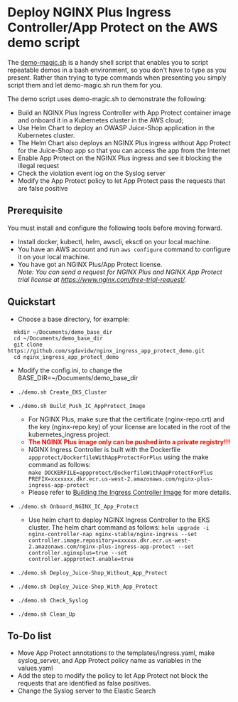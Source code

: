 # Deploy NGINX Plus Ingress Controller/App Protect on the AWS demo script

The [demo-magic.sh](https://github.com/paxtonhare/demo-magic) is a handy shell script that enables you to script repeatable demos in a bash environment, so you don't have to type as you present. Rather than trying to type commands when presenting you simply script them and let demo-magic.sh run
them for you.

The demo script uses demo-magic.sh to demonstrate the following:

- Build an NGINX Plus Ingress Controller with App Protect container image and onboard it in a Kubernetes cluster in the AWS cloud;
- Use Helm Chart to deploy an OWASP Juice-Shop application in the Kubernetes cluster.
- The Helm Chart also deploys an NGINX Plus ingress without App Protect for the Juice-Shop app so that you can access the app from the Internet
- Enable App Protect on the NGINX Plus ingress and see it blocking the illegal request
- Check the violation event log on the Syslog server
- Modify the App Protect policy to let App Protect pass the requests that are false positive

## Prerequisite

You must install and configure the following tools before moving forward.

- Install docker, kubectl, helm, awscli, eksctl on your local machine.
- You have an AWS account and run `aws configure` command to configure it on your local machine.
- You have got an NGINX Plus/App Protect license.  
  _Note: You can send a request for NGINX Plus and NGINX App Protect trial license at https://www.nginx.com/free-trial-request/._

## Quickstart

- Choose a base directory, for example:

```
  mkdir ~/Documents/demo_base_dir
  cd ~/Documents/demo_base_dir
  git clone https://github.com/sgdavidw/nginx_ingress_app_protect_demo.git
  cd nginx_ingress_app_protect_demo
```

- Modify the config.ini, to change the
  BASE_DIR=~/Documents/demo_base_dir

- `./demo.sh Create_EKS_Cluster`
- `./demo.sh Build_Push_IC_AppProtect_Image`
  - For NGINX Plus, make sure that the certificate (nginx-repo.crt) and the key (nginx-repo.key) of your license are located in the root of the kubernetes_ingress project.
  - <span style="color:red">**The NGINX Plus image only can be pushed into a private registry!!!**</span>
  - NGINX Ingress Controller is built with the Dockerfile `appprotect/DockerfileWithAppProtectForPlus` using the make command as follows:  
    `make DOCKERFILE=appprotect/DockerfileWithAppProtectForPlus PREFIX=xxxxxxx.dkr.ecr.us-west-2.amazonaws.com/nginx-plus-ingress-app-protect`
  - Please refer to [Building the Ingress Controller Image](https://docs.nginx.com/nginx-ingress-controller/installation/building-ingress-controller-image/) for more details.
- `./demo.sh Onboard_NGINX_IC_App_Protect`
  - Use helm chart to deploy NGINX Ingress Controller to the EKS cluster. The helm chart command as follows:
    `helm upgrade -i nginx-controller-nap nginx-stable/nginx-ingress --set controller.image.repository=xxxxxx.dkr.ecr.us-west-2.amazonaws.com/nginx-plus-ingress-app-protect --set controller.nginxplus=true --set controller.appprotect.enable=true`
- `./demo.sh Deploy_Juice-Shop_Without_App_Protect`
- `./demo.sh Deploy_Juice-Shop_With_App_Protect`
- `./demo.sh Check_Syslog`
- `./demo.sh Clean_Up`

## To-Do list

- Move App Protect annotations to the templates/ingress.yaml, make syslog_server, and App Protect policy name as variables in the values.yaml
- Add the step to modify the policy to let App Protect not block the requests that are identified as false positives.
- Change the Syslog server to the Elastic Search
